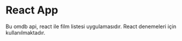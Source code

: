 # React App
Bu omdb api, react ile film listesi uygulamasıdır. React denemeleri için kullanılmaktadır.